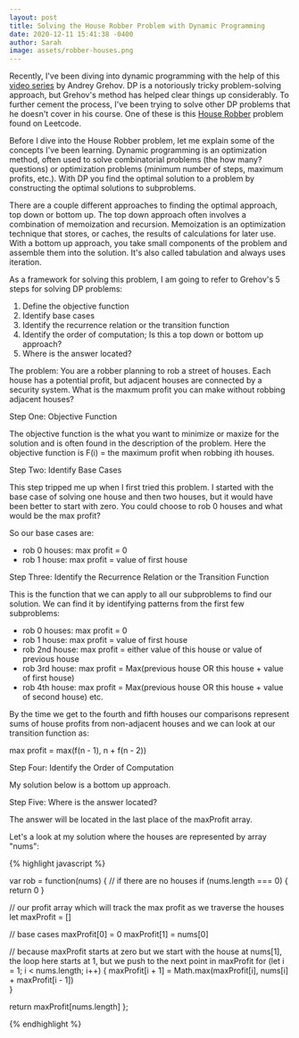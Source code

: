 ```yaml
---
layout: post
title: Solving the House Robber Problem with Dynamic Programming
date: 2020-12-11 15:41:38 -0400
author: Sarah
image: assets/robber-houses.png
---
```


Recently, I've been diving into dynamic programming with the help of this [video series](https://www.youtube.com/playlist?list=PLVrpF4r7WIhTT1hJqZmjP10nxsmrbRvlf) by Andrey Grehov. DP is a notoriously tricky problem-solving approach, but Grehov's method has helped clear things up considerably. To further cement the process, I've been trying to solve other DP problems that he doesn't cover in his course. One of these is this [House Robber](https://leetcode.com/problems/house-robber/) problem found on Leetcode. 

Before I dive into the House Robber problem, let me explain some of the concepts I've been learning. Dynamic programming is an optimization method, often used to solve combinatorial problems (the how many? questions) or optimization problems (minimum number of steps, maximum profits, etc.). With DP you find the optimal solution to a problem by constructing the optimal solutions to subproblems. 

There are a couple different approaches to finding the optimal approach, top down or bottom up. The top down approach often involves a combination of memoization and recursion. Memoization is an optimization technique that stores, or caches, the results of calculations for later use. With a bottom up approach, you take small components of the problem and assemble them into the solution. It's also called tabulation and always uses iteration.

As a framework for solving this problem, I am going to refer to Grehov's 5 steps for solving DP problems:

1. Define the objective function
2. Identify base cases
3. Identify the recurrence relation or the transition function
4. Identify the order of computation; Is this a top down or bottom up approach?
5. Where is the answer located? 

The problem: You are a robber planning to rob a street of houses. Each house has a potential profit, but adjacent houses are connected by a security system. What is the maxmum profit you can make without robbing adjacent houses?

Step One: Objective Function

The objective function is the what you want to minimize or maxize for the solution and is often found in the description of the problem. Here the objective function is F(i) = the maximum profit when robbing ith houses.

Step Two: Identify Base Cases

This step tripped me up when I first tried this problem. I started with the base case of solving one house and then two houses, but it would have been better to start with zero. You could choose to rob 0 houses and what would be the max profit?

So our base cases are:
  - rob 0 houses: max profit = 0
  - rob 1 house: max profit = value of first house

Step Three: Identify the Recurrence Relation or the Transition Function

This is the function that we can apply to all our subproblems to find our solution. We can find it by identifying patterns from the first few subproblems:
  - rob 0 houses: max profit = 0
  - rob 1 house: max profit = value of first house
  - rob 2nd house: max profit = either value of this house or value of previous house
  - rob 3rd house: max profit = Max(previous house OR this house + value of first house)
  - rob 4th house: max profit = Max(previous house OR this house + value of second house)
  etc.

By the time we get to the fourth and fifth houses our comparisons represent sums of house profits from non-adjacent houses and we can look at our transition function as:

max profit = max(f(n - 1), n + f(n - 2))

Step Four: Identify the Order of Computation

My solution below is a bottom up approach.

Step Five: Where is the answer located?

The answer will be located in the last place of the maxProfit array.

Let's a look at my solution where the houses are represented by array "nums":

{% highlight javascript %}

var rob = function(nums) {
  // if there are no houses
  if (nums.length === 0) {
    return 0
  } 
  
  // our profit array which will track the max profit as we traverse the houses
  let maxProfit = []
  
  // base cases
  maxProfit[0] = 0
  maxProfit[1] = nums[0]
  
  // because maxProfit starts at zero but we start with the house at nums[1], the loop here starts at 1, but we push to the next point in maxProfit
  for (let i = 1; i < nums.length; i++) {
    maxProfit[i + 1] = Math.max(maxProfit[i], nums[i] + maxProfit[i - 1])    
  }

  return maxProfit[nums.length]
};

{% endhighlight %}